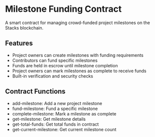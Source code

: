 # Milestone Funding Contract

A smart contract for managing crowd-funded project milestones on the Stacks blockchain.

## Features

- Project owners can create milestones with funding requirements
- Contributors can fund specific milestones
- Funds are held in escrow until milestone completion
- Project owners can mark milestones as complete to receive funds
- Built-in verification and security checks

## Contract Functions

- add-milestone: Add a new project milestone
- fund-milestone: Fund a specific milestone
- complete-milestone: Mark a milestone as complete
- get-milestone: Get milestone details
- get-total-funds: Get total funds in contract
- get-current-milestone: Get current milestone count
